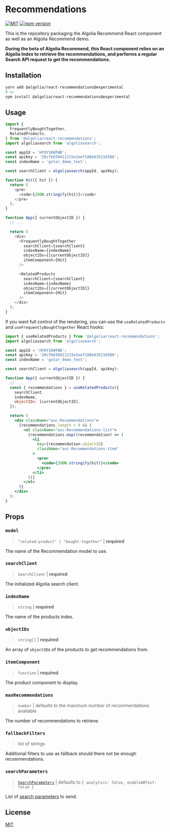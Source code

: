 # Recommendations

[![MIT](https://img.shields.io/badge/license-MIT-green)](./LICENSE) [![npm version](https://img.shields.io/npm/v/@algolia/react-recommendations)](https://www.npmjs.com/package/@algolia/react-recommendations)

This is the repository packaging the Algolia Recommend React component as well as an Algolia Recommend demo.

**During the beta of Algolia Recommend, this React component relies on an Algolia Index to retrieve the recommendations, and performs a regular Search API request to get the recommendations.**

## Installation

```sh
yarn add @algolia/react-recommendations@experimental
# or
npm install @algolia/react-recommendations@experimental
```

## Usage

```js
import {
  FrequentlyBoughtTogether,
  RelatedProducts,
} from '@algolia/react-recommendations';
import algoliasearch from 'algoliasearch';

const appId = 'HYDY1KWTWB';
const apiKey = '28cf6d38411215e2eef188e635216508';
const indexName = 'gstar_demo_test';

const searchClient = algoliasearch(appId, apiKey);

function Hit({ hit }) {
  return (
    <pre>
      <code>{JSON.stringify(hit)}</code>
    </pre>
  );
}

function App({ currentObjectID }) {
  // ...

  return (
    <div>
      <FrequentlyBoughtTogether
        searchClient={searchClient}
        indexName={indexName}
        objectIDs={[currentObjectID]}
        itemComponent={Hit}
      />

      <RelatedProducts
        searchClient={searchClient}
        indexName={indexName}
        objectIDs={[currentObjectID]}
        itemComponent={Hit}
      />
    </div>
  );
}
```

If you want full control of the rendering, you can use the `useRelatedProducts` and `useFrequentlyBoughtTogether` React hooks:

```jsx
import { useRelatedProducts } from '@algolia/react-recommendations';
import algoliasearch from 'algoliasearch';

const appId = 'HYDY1KWTWB';
const apiKey = '28cf6d38411215e2eef188e635216508';
const indexName = 'gstar_demo_test';

const searchClient = algoliasearch(appId, apiKey);

function App({ currentObjectID }) {
  // ...
  const { recommendations } = useRelatedProducts({
    searchClient,
    indexName,
    objectIDs: [currentObjectID],
  });

  return (
    <div className="auc-Recommendations">
      {recommendations.length > 0 && (
        <ol className="auc-Recommendations-list">
          {recommendations.map((recommendation) => (
            <li
              key={recommendation.objectID}
              className="auc-Recommendations-item"
            >
              <pre>
                <code>{JSON.stringify(hit)}</code>
              </pre>
            </li>
          ))}
        </ol>
      )}
    </div>
  );
}
```

## Props

### `model`

> `"related-product" | "bought-together"` | **required**

The name of the Recommendation model to use.

### `searchClient`

> `SearchClient` | **required**

The initialized Algolia search client.

### `indexName`

> `string` | **required**

The name of the products index.

### `objectIDs`

> `string[]` | **required**

An array of `objectID`s of the products to get recommendations from.

### `itemComponent`

> `function` | **required**

The product component to display.

### `maxRecommendations`

> `number` | defaults to the maximum number of recommendations available

The number of recommendations to retrieve.

### `fallbackFilters`

> list of strings

Additional filters to use as fallback should there not be enough recommendations.

### `searchParameters`

> [`SearchParameters`](https://www.algolia.com/doc/api-reference/search-api-parameters/) | defaults to `{ analytics: false, enableABTest: false }`

List of [search parameters](https://www.algolia.com/doc/api-reference/search-api-parameters/) to send.

## License

[MIT](LICENSE)
